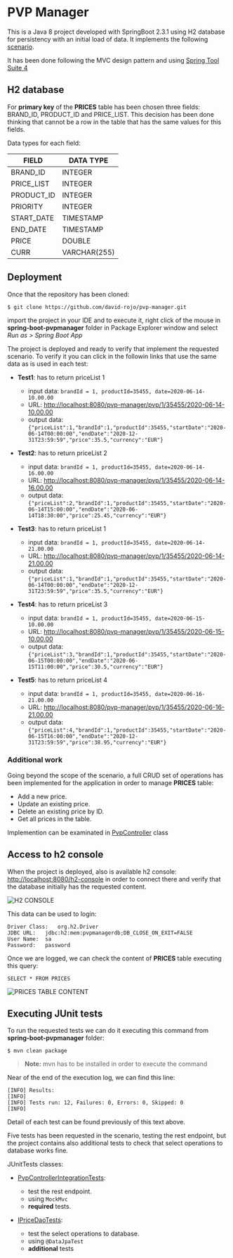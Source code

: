 # PVP Manager

This is a Java 8 project developed with SpringBoot 2.3.1 using H2 database for persistency with an initial load of data. It implements the following [scenario](doc/scenario.md). 

It has been done following the MVC design pattern and using [Spring Tool Suite 4](https://spring.io/tools)

## H2 database

For **primary key** of the **PRICES** table has been chosen three fields: BRAND_ID, PRODUCT_ID and PRICE_LIST. This decision has been done thinking that cannot be a row in the table that has the same values for this fields.

Data types for each field:

| FIELD      | DATA TYPE    |
|------------|--------------|
| BRAND_ID   | INTEGER      |
| PRICE_LIST | INTEGER      |
| PRODUCT_ID | INTEGER      |
| PRIORITY   | INTEGER      |
| START_DATE | TIMESTAMP    |
| END_DATE   | TIMESTAMP    |
| PRICE      | DOUBLE       |
| CURR       | VARCHAR(255) |

## Deployment

Once that the repository has been cloned:

```
$ git clone https://github.com/david-rojo/pvp-manager.git
```

import the project in your IDE and to execute it, right click of the mouse in **spring-boot-pvpmanager** folder in Package Explorer window and select *Run as > Spring Boot App*

The project is deployed and ready to verify that implement the requested scenario. To verify it you can click in the followin links that use the same data as is used in each test:

* **Test1**: has to return priceList 1
  * input data: ```brandId = 1, productId=35455, date=2020-06-14-10.00.00```
  * URL: [http://localhost:8080/pvp-manager/pvp/1/35455/2020-06-14-10.00.00](http://localhost:8080/pvp-manager/pvp/1/35455/2020-06-14-10.00.00)
  * output data: 
  ```{"priceList":1,"brandId":1,"productId":35455,"startDate":"2020-06-14T00:00:00","endDate":"2020-12-31T23:59:59","price":35.5,"currency":"EUR"}```

* **Test2**:  has to return priceList 2
  * input data: ```brandId = 1, productId=35455, date=2020-06-14-16.00.00```
  * URL: [http://localhost:8080/pvp-manager/pvp/1/35455/2020-06-14-16.00.00](http://localhost:8080/pvp-manager/pvp/1/35455/2020-06-14-16.00.00)
  * output data: 
  ```{"priceList":2,"brandId":1,"productId":35455,"startDate":"2020-06-14T15:00:00","endDate":"2020-06-14T18:30:00","price":25.45,"currency":"EUR"}```
  
* **Test3**:  has to return priceList 1
  * input data: ```brandId = 1, productId=35455, date=2020-06-14-21.00.00```
  * URL: [http://localhost:8080/pvp-manager/pvp/1/35455/2020-06-14-21.00.00](http://localhost:8080/pvp-manager/pvp/1/35455/2020-06-14-21.00.00)
  * output data: 
  ```{"priceList":1,"brandId":1,"productId":35455,"startDate":"2020-06-14T00:00:00","endDate":"2020-12-31T23:59:59","price":35.5,"currency":"EUR"}```
  
* **Test4**:  has to return priceList 3
  * input data: ```brandId = 1, productId=35455, date=2020-06-15-10.00.00```
  * URL: [http://localhost:8080/pvp-manager/pvp/1/35455/2020-06-15-10.00.00](http://localhost:8080/pvp-manager/pvp/1/35455/2020-06-15-10.00.00)
  * output data: 
  ```{"priceList":3,"brandId":1,"productId":35455,"startDate":"2020-06-15T00:00:00","endDate":"2020-06-15T11:00:00","price":30.5,"currency":"EUR"}```
  
* **Test5**: has to return priceList 4
  * input data: ```brandId = 1, productId=35455, date=2020-06-16-21.00.00```
  * URL: [http://localhost:8080/pvp-manager/pvp/1/35455/2020-06-16-21.00.00](http://localhost:8080/pvp-manager/pvp/1/35455/2020-06-16-21.00.00)
  * output data: 
  ```{"priceList":4,"brandId":1,"productId":35455,"startDate":"2020-06-15T16:00:00","endDate":"2020-12-31T23:59:59","price":38.95,"currency":"EUR"}```

### Additional work

Going beyond the scope of the scenario, a full CRUD set of operations has been implemented for the application in order to manage **PRICES** table:

- Add a new price.
- Update an existing price.
- Delete an existing price by ID.
- Get all prices in the table.

Implemention can be examinated in [PvpController](spring-boot-pvpmanager/src/main/java/com/pvpmanager/springboot/app/controller/PvpController.java) class

## Access to h2 console

When the project is deployed, also is available h2 console: [http://localhost:8080/h2-console](http://localhost:8080/h2-console) in order to connect there and verify that the database initially has the requested content. 

![H2 CONSOLE](doc/img/h2-console-login.png)

This data can be used to login:
```
Driver Class:	org.h2.Driver
JDBC URL:	jdbc:h2:mem:pvpmanagerdb;DB_CLOSE_ON_EXIT=FALSE
User Name:	sa
Password:	password
```
Once we are logged, we can check the content of **PRICES** table executing this query:

```
SELECT * FROM PRICES 
```

![PRICES TABLE CONTENT](doc/img/h2-table-content.png)

## Executing JUnit tests

To run the requested tests we can do it executing this command from **spring-boot-pvpmanager** folder:

```
$ mvn clean package 
```
> **Note:** mvn has to be installed in order to execute the command

Near of the end of the execution log, we can find this line:

```
[INFO] Results:
[INFO] 
[INFO] Tests run: 12, Failures: 0, Errors: 0, Skipped: 0
[INFO] 
```
Detail of each test can be found previously of this text above.

Five tests has been requested in the scenario, testing the rest endpoint, but the project contains also additional tests to check that select operations to database works fine.

JUnitTests classes:

* [PvpControllerIntegrationTests](spring-boot-pvpmanager/src/test/java/com/pvpmanager/springboot/app/PvpControllerIntegrationTests.java): 
   * test the rest endpoint. 
   * using ```MockMvc```
   * **required** tests.

* [IPriceDaoTests](spring-boot-pvpmanager/src/test/java/com/pvpmanager/springboot/app/IPriceDaoTests.java): 
   * test the select operations to database. 
   * using ```@DataJpaTest```
   * **additional** tests

